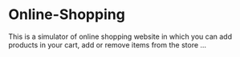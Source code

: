 # Online-Shopping
This is a simulator of online shopping  website in which you can add products in your cart, add or remove items from the store ...
